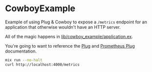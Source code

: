 # CowboyExample

Example of using Plug & Cowboy to expose a `/metrics` endpoint for an application that otherwise wouldn't have an HTTP server.

All of the magic happens in [lib/cowboy_example/application.ex](lib/cowboy_example/application.ex).

You're going to want to reference the [Plug](https://hexdocs.pm/plug/readme.html) and [Prometheus Plug](https://hexdocs.pm/prometheus_plugs/Prometheus.PlugExporter.html) documentation.

```bash
mix run --no-halt
curl http://localhost:4000/metrics
```